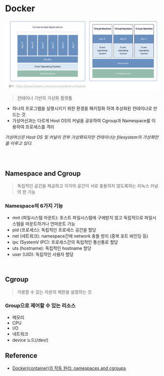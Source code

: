 

# Docker

![img.png](img.png)

> 컨테이너 기반의 가상화 플랫폼

- 하나의 프로그램을 실행시키기 위한 환경을 패키징화 하여 추상화된 컨테이너로 만드는 것
- 가상머신과는 다르게 Host OS의 커널을 공유하여 Cgroup과 Namespace를 이용하여 프로세스를 격리

*가상머신은 Host OS 및 커널이 전부 가상화되지만 컨테이너는 filesystem의 가상화만을 이루고 있다.*

<br>


<br>

## Namespace and Cgroup

> 독립적인 공간을 제공하고 각각의 공간이 서로 충돌하지 않도록하는 리눅스 커널의 한 기능

### Namespace의 6가지 기능
- mnt (파일시스템 마운트): 호스트 파일시스템에 구애받지 않고 독립적으로 파일시스템을 마운트하거나 언마운트 가능
- pid (프로세스): 독립적인 프로세스 공간을 할당
- net (네트워크): namespace간에 network 충돌 방지 (중복 포트 바인딩 등)
- ipc (SystemV IPC): 프로세스간의 독립적인 통신통로 할당
- uts (hostname): 독립적인 hostname 할당
- user (UID): 독립적인 사용자 할당

<br>

## Cgroup

> 가용할 수 있는 자원의 제한을 설정하는 것

### Group으로 제어할 수 있는 리소스

- 메모리
- CPU
- I/O
- 네트워크
- device 노드(/dev/)

## Reference

- [Docker(container)의 작동 원리: namespaces and cgroups](https://tech.ssut.me/what-even-is-a-container/)